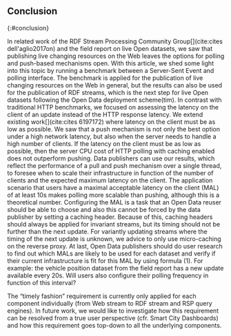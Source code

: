 ## Conclusion
{:#conclusion}

In related work of the RDF Stream Processing Community Group[](cite:cites dell'aglio2017on) and the field report on live Open datasets[](#fieldreport), we saw that publishing live changing resources on the Web leaves the options for polling and push-based mechanisms open. With this article, we shed some light into this topic by running a benchmark between a Server-Sent Event and polling interface. The benchmark is applied for the publication of live changing resources on the Web in general, but the results can also be used for the publication of RDF streams, which is the next step for live Open datasets following the Open Data deployment scheme(tim). In contrast with traditional HTTP benchmarks, we focused on assessing the latency on the client of an update instead of the HTTP response latency. We extend existing work[](cite:cites 6197172) where latency on the client must be as low as possible. We saw that a push mechanism is not only the best option under a high network latency, but also when the server needs to handle a high number of clients. If the latency on the client must be as low as possible, then the server CPU cost of HTTP polling with caching enabled does not outperform pushing. Data publishers can use our results, which reflect the performance of a pull and push mechanism over a single thread, to foresee when to scale their infrastructure in function of the number of clients and the expected maximum latency on the client. The application scenario that users have a maximal acceptable latency on the client (MAL) of at least 10s makes polling more scalable than pushing, although this is a theoretical number. Configuring the MAL is a task that an Open Data reuser should be able to choose and also this cannot be forced by the data publisher by setting a caching header. Because of this, caching headers should always be applied for invariant streams, but its timing should not be further than the next update. For variantly updating streams where the timing of the next update is unknown, we advice to only use micro-caching on the reverse proxy. At last, Open Data publishers should do user research to find out which MALs are likely to be used for each dataset and verify if their current infrastructure is fit for this MAL by using formula (1). For example: the vehicle position dataset from the field report has a new update available every 20s. Will users also configure their polling frequency in function of this interval?

The “timely fashion” requirement is currently only applied for each component individually (from Web stream to RDF stream and RSP query engines). In future work, we would like to investigate how this requirement can be resolved from a true user perspective (cfr. Smart City Dashboards) and how this requirement goes top-down to all the underlying components.

